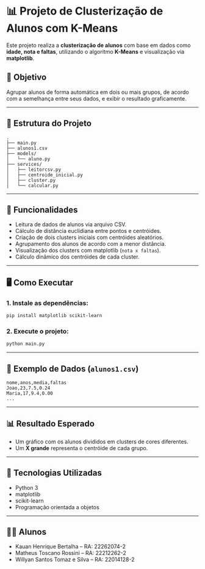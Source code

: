 # 📊 Projeto de Clusterização de Alunos com K-Means

Este projeto realiza a **clusterização de alunos** com base em dados como **idade, nota e faltas**, utilizando o algoritmo **K-Means** e visualização via **matplotlib**.

## 🧠 Objetivo

Agrupar alunos de forma automática em dois ou mais grupos, de acordo com a semelhança entre seus dados, e exibir o resultado graficamente.

---

## 📁 Estrutura do Projeto

```
.
├── main.py
├── alunos1.csv
├── models/
│   └── aluno.py
├── services/
│   ├── leitorcsv.py
│   ├── centroide_inicial.py
│   ├── cluster.py
│   └── calcular.py
```

---

## 🧪 Funcionalidades

- Leitura de dados de alunos via arquivo CSV.
- Cálculo de distância euclidiana entre pontos e centróides.
- Criação de dois clusters iniciais com centróides aleatórios.
- Agrupamento dos alunos de acordo com a menor distância.
- Visualização dos clusters com matplotlib (`nota x faltas`).
- Cálculo dinâmico dos centróides de cada cluster.

---

## 🖥️ Como Executar

### 1. Instale as dependências:

```bash
pip install matplotlib scikit-learn
```

### 2. Execute o projeto:

```bash
python main.py
```

---

## 📌 Exemplo de Dados (`alunos1.csv`)

```csv
nome,anos,media,faltas
Joao,23,7.5,0.24
Maria,17,9.4,0.00
...
```

---

## 📊 Resultado Esperado

- Um gráfico com os alunos divididos em clusters de cores diferentes.
- Um **X grande** representa o centróide de cada grupo.

---

## 🚀 Tecnologias Utilizadas

- Python 3
- matplotlib
- scikit-learn
- Programação orientada a objetos

---

## 👨‍💻 Alunos

- Kauan Henrique Bertalha – RA: 22262074-2
- Matheus Toscano Rossini – RA: 22212262-2
- Willyan Santos Tomaz e Silva – RA: 22014128-2
